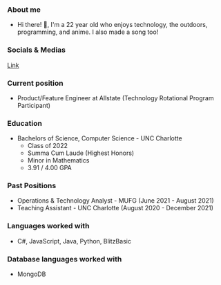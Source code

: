 ### About me
- Hi there! 👋, I'm a 22 year old who enjoys technology, the outdoors, programming, and anime. I also made a song too!

### Socials & Medias
[Link](https://linktr.ee/HonestResolv3)

### Current position
- Product/Feature Engineer at Allstate (Technology Rotational Program Participant)

### Education
- Bachelors of Science, Computer Science - UNC Charlotte
    - Class of 2022
    - Summa Cum Laude (Highest Honors)
    - Minor in Mathematics
    - 3.91 / 4.00 GPA

### Past Positions
- Operations & Technology Analyst - MUFG (June 2021 - August 2021)
- Teaching Assistant - UNC Charlotte (August 2020 - December 2021)

### Languages worked with
- C#, JavaScript, Java, Python, BlitzBasic

### Database languages worked with
- MongoDB

